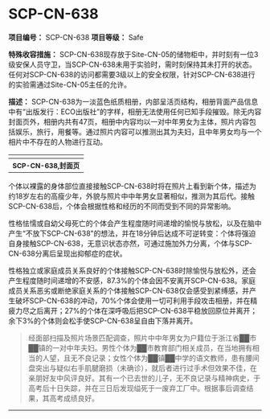# SCP-CN-638


**项目编号：** SCP-CN-638
**项目等级：** Safe

**特殊收容措施：** SCP-CN-638现存放于Site-CN-05的储物柜中，并时刻有一位3级安保人员守卫，当SCP-CN-638未用于实验时，需时刻保持其未打开的状态。任何对SCP-CN-638的访问都需要3级以上的安全权限，针对SCP-CN-638进行的实验需通过Site-CN-05主任的允许。

**描述：** SCP-CN-638为一淡蓝色纸质相册，内部呈活页结构，相册背面产品信息中有“出版发行：ECO出版社”的字样，相册无法使用任何已知手段摧毁。除无内容封面页外，相册内共有47页，相册中内容均以一对中年男女为主体，照片内容包括娱乐，旅行，用餐等。通过照片内容可以推测出其为夫妇，且中年男女均与一个相片中不存在的人物进行互动。
<table class='wiki-content-table'>
 <tr>
  <td colspan='2'
      rowspan='1' />
 </tr>
 <tr>
  <th colspan='2'
      rowspan='1'>
   <sup>SCP-CN-638,&#23553;&#38754;&#39029;</sup>
  </th>
 </tr>
</table>
个体以裸露的身体部位直接接触SCP-CN-638时将在照片上看到新个体，描述为约18岁左右的高瘦少年，外貌与照片中中年男女显著相似，推测为其后代。接触SCP-CN-638后，个体会根据性格和经历的不同而受到不同的异常影响。

性格怯懦或自幼父母死亡的个体会产生程度随时间递增的愉悦与放松，以及在脑中产生“不放下SCP-CN-638"的想法，并在18分钟后达成不可逆转变：个体将强迫自身接触SCP-CN-638，无意识状态亦然，可通过施加外力分离，个体与SCP-CN-638分离后呈现出抑郁症的症状。

性格独立或家庭成员关系良好的个体接触SCP-CN-638时除愉悦与放松外，还会产生程度随时间递增的不安感，87.3%的个体会因不安离开SCP-CN-638。家庭成员关系恶劣或断绝家庭关系的个体接触SCP-CN-638仅会感受到紧缚感，并产生破坏SCP-CN-638的冲动，70%个体会使用一切可利用手段攻击相册，并在精疲力尽之后离开；27%的个体在深呼吸后把SCP-CN-638平稳放回原位并离开；余下3%的个体则会松手使SCP-CN-638呈自由下落并离开。


> 经面部扫描及照片场景匹配调查，照片中中年男女为户籍位于浙江省██市██镇的一对中年夫妇。男性个体为██市教育部门相关成员，在当地拥有相当的人望，且无不良记录；女性个体为██镇██中学的语文教师，患有腰间盘突出与疑似右手肌腱磨损（未确诊），就后者进行过手术但效果不佳，在亲朋好友中风评良好。其有一个已去世的儿子，无不良记录与精神病史，于高考后十日失踪，并在三日后发现缢死于一废弃工厂中。根据事后调查结果，其高考成绩良好。
> 



---





